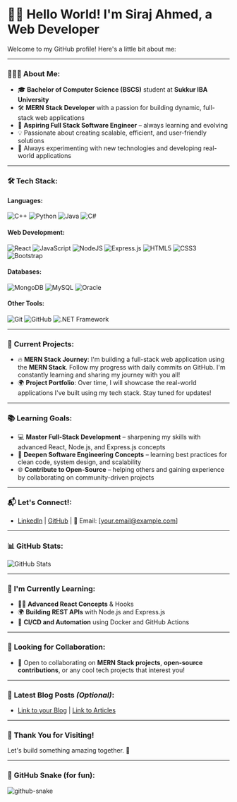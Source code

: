 # 👋🏼 **Hello World! I'm Siraj Ahmed, a Web Developer**

Welcome to my GitHub profile! Here's a little bit about me:


---

### 👨🏼‍💻 **About Me**:
- 🎓 **Bachelor of Computer Science (BSCS)** student at **Sukkur IBA University**
- 🛠️ **MERN Stack Developer** with a passion for building dynamic, full-stack web applications
- 🌱 **Aspiring Full Stack Software Engineer** – always learning and evolving
- 💡 Passionate about creating scalable, efficient, and user-friendly solutions
- 🔧 Always experimenting with new technologies and developing real-world applications

---

### 🛠️ **Tech Stack**:

#### **Languages**:
![C++](https://img.shields.io/badge/C%2B%2B-%2300599C.svg?style=for-the-badge&logo=c%2B%2B&logoColor=white) ![Python](https://img.shields.io/badge/Python-%2314354C.svg?style=for-the-badge&logo=python&logoColor=white) ![Java](https://img.shields.io/badge/Java-%23ED8B00.svg?style=for-the-badge&logo=openjdk&logoColor=white) ![C#](https://img.shields.io/badge/C%23-%23239120.svg?style=for-the-badge&logo=csharp&logoColor=white)

#### **Web Development**:
![React](https://img.shields.io/badge/react-%2320232a.svg?style=for-the-badge&logo=react&logoColor=%2361DAFB) ![JavaScript](https://img.shields.io/badge/JavaScript-%23F7DF1E.svg?style=for-the-badge&logo=javascript&logoColor=white) ![NodeJS](https://img.shields.io/badge/node.js-6DA55F?style=for-the-badge&logo=node.js&logoColor=white) ![Express.js](https://img.shields.io/badge/express.js-%23404d59.svg?style=for-the-badge&logo=express&logoColor=%2361DAFB) ![HTML5](https://img.shields.io/badge/html5-%23E34F26.svg?style=for-the-badge&logo=html5&logoColor=white) ![CSS3](https://img.shields.io/badge/css3-%231572B6.svg?style=for-the-badge&logo=css3&logoColor=white) ![Bootstrap](https://img.shields.io/badge/Bootstrap-%23563D7C.svg?style=for-the-badge&logo=bootstrap&logoColor=white)

#### **Databases**:
![MongoDB](https://img.shields.io/badge/MongoDB-%234ea94b.svg?style=for-the-badge&logo=mongodb&logoColor=white) ![MySQL](https://img.shields.io/badge/MySQL-%2300f?style=for-the-badge&logo=mysql&logoColor=white) ![Oracle](https://img.shields.io/badge/Oracle-%23F80000.svg?style=for-the-badge&logo=oracle&logoColor=white)

#### **Other Tools**:
![Git](https://img.shields.io/badge/Git-%23F1502F.svg?style=for-the-badge&logo=git&logoColor=white) ![GitHub](https://img.shields.io/badge/GitHub-%23121011.svg?style=for-the-badge&logo=github&logoColor=white) ![.NET Framework](https://img.shields.io/badge/.NET%20Framework-5C2D91?style=for-the-badge&logo=.net&logoColor=white)

---

### 🚀 **Current Projects**:
- 🔥 **MERN Stack Journey**: I'm building a full-stack web application using the **MERN Stack**. Follow my progress with daily commits on GitHub. I'm constantly learning and sharing my journey with you all!
- 🌍 **Project Portfolio**: Over time, I will showcase the real-world applications I've built using my tech stack. Stay tuned for updates!

---

### 📚 **Learning Goals**:
- 💻 **Master Full-Stack Development** – sharpening my skills with advanced React, Node.js, and Express.js concepts
- 🧠 **Deepen Software Engineering Concepts** – learning best practices for clean code, system design, and scalability
- 🌐 **Contribute to Open-Source** – helping others and gaining experience by collaborating on community-driven projects

---

### 📬 **Let's Connect!**:
- [LinkedIn](https://www.linkedin.com/in/siraj-ahmed) | [GitHub](https://github.com/sirajahmed) | 📧 Email: [your.email@example.com]

---

### 📊 **GitHub Stats**:
![GitHub Stats](https://github-readme-stats.vercel.app/api?username=sirajahmed&show_icons=true&hide_title=true&count_private=true&theme=radical)

---

### 🚀 **I'm Currently Learning**:
- 🧑‍💻 **Advanced React Concepts** & Hooks
- 🌍 **Building REST APIs** with Node.js and Express.js
- 🔧 **CI/CD and Automation** using Docker and GitHub Actions

---

### 👀 **Looking for Collaboration**:
- 💬 Open to collaborating on **MERN Stack projects**, **open-source contributions**, or any cool tech projects that interest you!

---

### 🔗 **Latest Blog Posts** *(Optional)*:
- [Link to your Blog](#) | [Link to Articles](#)

---

### 🎉 **Thank You for Visiting!**
Let's build something amazing together. 🚀

---

### 🐍 **GitHub Snake (for fun)**:

<picture>
  <source media="(prefers-color-scheme: dark)" srcset="https://raw.githubusercontent.com/tobiasmeyhoefer/tobiasmeyhoefer/output/github-snake-dark.svg" />
  <source media="(prefers-color-scheme: light)" srcset="https://raw.githubusercontent.com/tobiasmeyhoefer/tobiasmeyhoefer/output/github-snake.svg" />
  <img alt="github-snake" src="https://raw.githubusercontent.com/tobiasmeyhoefer/tobiasmeyhoefer/output/github-snake.svg" />
</picture>
